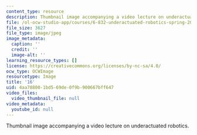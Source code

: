```yaml
---
content_type: resource
description: Thumbnail image accompanying a video lecture on underactuated robotics.
file: /ol-ocw-studio-app/courses/6-832-underactuated-robotics-spring-2009/4aa788001bd569de0f9b900667bff647_16.jpg
file_size: 3627
file_type: image/jpeg
image_metadata:
  caption: ''
  credit: ''
  image-alt: ''
learning_resource_types: []
license: https://creativecommons.org/licenses/by-nc-sa/4.0/
ocw_type: OCWImage
resourcetype: Image
title: '16'
uid: 4aa78800-1bd5-69de-0f9b-900667bff647
video_files:
  video_thumbnail_file: null
video_metadata:
  youtube_id: null
---
```

Thumbnail image accompanying a video lecture on underactuated robotics.